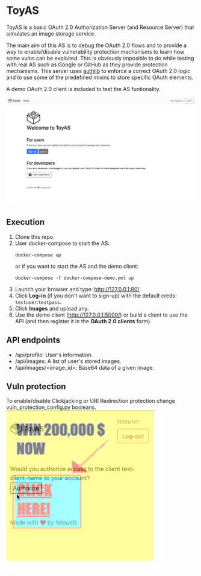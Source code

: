 #  ToyAS
ToyAS is a basic OAuth 2.0 Authorization Server (and Resource Server) that simulates an image storage service. 

The main aim of this AS is to debug the OAuth 2.0 flows and 
to provide a way to enable/disable vulnerability protection mechanisms to learn how some vulns can be exploited.
This is obviously imposible to do while testing with real AS such as Google or GitHub as they provide
protection mechanisms. This server uses [authlib](https://authlib.org/) to enforce a correct OAuth 2.0 logic and to use some of the predefined
mixins to store specific OAuth elements.

A demo OAuth 2.0 client is included to test the AS funtionality.

![index image](images/index.png)


## Execution
1. Clone this repo.
2. User docker-compose to start the AS:
    ```
    docker-compose up
    ```
    or if you want to start the AS and the demo client:
    ```
    docker-compose -f docker-compose-demo.yml up
    ```
4. Launch your browser and type: http://127.0.0.1:80/
5. Click **Log-in** (if you don't want to sign-up) with the default creds: ```testuser```:```testpass```.
6. Click **Images** and upload any.
7. Use the demo client (http://127.0.0.1:5000/) or build a client to use the API (and then register it in the **OAuth 2.0 clients** form).

## API endpoints
 - /api/profile: User's information.
 - /api/images: A list of user's stored images.
 - /api/images/<image_id>: Base64 data of a given image.

## Vuln protection
To enable/disable Clickjacking or URI Redirection protection change vuln_protection_config.py booleans.
![index image](images/clickjacking.gif)




